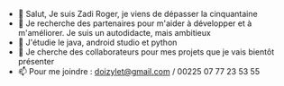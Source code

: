 - 👋 Salut, Je suis Zadi Roger, je viens de dépasser la cinquantaine
- 👀 Je recherche des partenaires pour m'aider à développer et à m'améliorer. Je suis un autodidacte, mais ambitieux
- 🌱 J'étudie le java, android studio et python
- 💞️ Je cherche des collaborateurs pour mes projets que je vais bientôt présenter
- 📫 Pour me joindre : doizylet@gmail.com / 00225 07 77 23 53 55

<!---
rogerzadi69/rogerzadi69 is a ✨ special ✨ repository because its `README.md` (this file) appears on your GitHub profile.
You can click the Preview link to take a look at your changes.
--->
